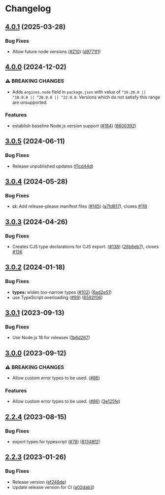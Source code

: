# Changelog

## [4.0.1](https://github.com/humanwhocodes/env/compare/env-v4.0.0...env-v4.0.1) (2025-03-28)


### Bug Fixes

* Allow future node versions ([#210](https://github.com/humanwhocodes/env/issues/210)) ([d9771f1](https://github.com/humanwhocodes/env/commit/d9771f10a7eae48842e929f2d9bd94ec682921a2))

## [4.0.0](https://github.com/humanwhocodes/env/compare/v3.0.5...v4.0.0) (2024-12-02)


### ⚠ BREAKING CHANGES

* Adds `engines.node` field in `package.json` with value of `^16.20.0 || ^18.0.0 || ^20.0.0 || ^22.0.0`. Versions which do not satisfy this range are unsupported.

### Features

* establish baseline Node.js version support ([#184](https://github.com/humanwhocodes/env/issues/184)) ([8600392](https://github.com/humanwhocodes/env/commit/8600392de65b0d986515855144b9b280e78f2984))

## [3.0.5](https://github.com/humanwhocodes/env/compare/v3.0.4...v3.0.5) (2024-06-11)


### Bug Fixes

* Release unpublished updates ([f1cd44d](https://github.com/humanwhocodes/env/commit/f1cd44dd9a48ca4bada81fad5f66a7829317ca42))

## [3.0.4](https://github.com/humanwhocodes/env/compare/v3.0.3...v3.0.4) (2024-05-28)


### Bug Fixes

* **ci:** Add release-please manifest files ([#145](https://github.com/humanwhocodes/env/issues/145)) ([a7fd817](https://github.com/humanwhocodes/env/commit/a7fd8175561b96f64483d6a40efdccc78f510f53)), closes [#116](https://github.com/humanwhocodes/env/issues/116)

## [3.0.3](https://github.com/humanwhocodes/env/compare/v3.0.2...v3.0.3) (2024-04-26)


### Bug Fixes

* Creates CJS type declarations for CJS export. ([#138](https://github.com/humanwhocodes/env/issues/138)) ([26b6eb7](https://github.com/humanwhocodes/env/commit/26b6eb779d4243c7bf645e0db2245ed97fcfa9cc)), closes [#136](https://github.com/humanwhocodes/env/issues/136)

## [3.0.2](https://github.com/humanwhocodes/env/compare/v3.0.1...v3.0.2) (2024-01-18)


### Bug Fixes

* **types:** widen too-narrow types ([#102](https://github.com/humanwhocodes/env/issues/102)) ([6ad2e51](https://github.com/humanwhocodes/env/commit/6ad2e511f37f791d4cd2820e8895faa9be9da6ec))
* use TypeScript overloading ([#99](https://github.com/humanwhocodes/env/issues/99)) ([6592f06](https://github.com/humanwhocodes/env/commit/6592f069a7df46b0714d0baea3b69cd716a61e2d))

## [3.0.1](https://github.com/humanwhocodes/env/compare/v3.0.0...v3.0.1) (2023-09-13)


### Bug Fixes

* Use Node.js 18 for releases ([1b6d267](https://github.com/humanwhocodes/env/commit/1b6d2673e23306a6d620ee7613ad1f24a407e206))

## [3.0.0](https://github.com/humanwhocodes/env/compare/v2.2.4...v3.0.0) (2023-09-12)


### ⚠ BREAKING CHANGES

* Allow custom error types to be used. ([#86](https://github.com/humanwhocodes/env/issues/86))

### Features

* Allow custom error types to be used. ([#86](https://github.com/humanwhocodes/env/issues/86)) ([3e125fe](https://github.com/humanwhocodes/env/commit/3e125fe1c79613bcc469380db6d2da4c3770e5bf))

## [2.2.4](https://github.com/humanwhocodes/env/compare/v2.2.3...v2.2.4) (2023-08-15)


### Bug Fixes

* export types for typescript ([#78](https://github.com/humanwhocodes/env/issues/78)) ([81348f2](https://github.com/humanwhocodes/env/commit/81348f206047b5faa94fee8ebc2659de6b74ebbf))

## [2.2.3](https://github.com/humanwhocodes/env/compare/v2.2.1...v2.2.3) (2023-01-26)


### Bug Fixes

* Release version ([ef248de](https://github.com/humanwhocodes/env/commit/ef248de3ac3703167272821dd4c360fe5f7cdb81))
* Update release version for CI ([a02dab3](https://github.com/humanwhocodes/env/commit/a02dab3f145cb2a7746864139e659d2a25956250))
